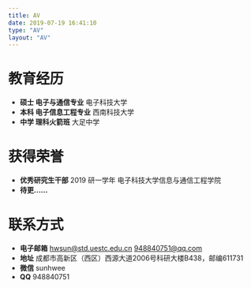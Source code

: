 ```yaml
---
title: AV
date: 2019-07-19 16:41:10
type: "AV"
layout: "AV"
---
```



# 教育经历
* <b>硕士 电子与通信专业</b>
电子科技大学
* <b>本科 电子信息工程专业</b>
西南科技大学
* <b>中学 理科火箭班</b>
大足中学

# 获得荣誉
* <b>优秀研究生干部</b>
2019 研一学年 电子科技大学信息与通信工程学院
* <b>待更......</b>


# 联系方式
* <b>电子邮箱</b>
hwsun@std.uestc.edu.cn
948840751@qq.com
* <b>地址</b>
成都市高新区（西区）西源大道2006号科研大楼B438，邮编611731   
* <b>微信</b>
sunhwee
* <b>QQ</b>
948840751